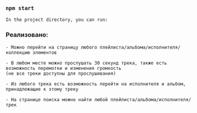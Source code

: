 ### `npm start`
    In the project directory, you can run: 

### Реализовано:

    - Можно перейти на страницу любого плейлиста/альбома/исполнителя/коллекцию элементов

    - В любом месте можно прослушать 30 секунд трека, также есть возможность перемотки и изменения громкость
    (не все треки доступны для прослушивания)

    - Из любого трека есть возможность перейти на исполнителя и альбом, принадлежащие к этому треку

    - На странице поиска можно найти любой плейлиста/альбома/исполнителя/трек 
